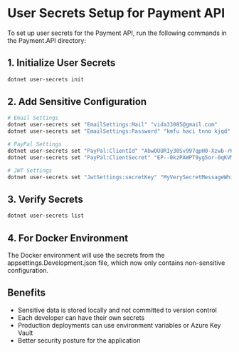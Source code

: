 # User Secrets Setup for Payment API

To set up user secrets for the Payment API, run the following commands in the Payment.API directory:

## 1. Initialize User Secrets
```bash
dotnet user-secrets init
```

## 2. Add Sensitive Configuration
```bash
# Email Settings
dotnet user-secrets set "EmailSettings:Mail" "vida33085@gmail.com"
dotnet user-secrets set "EmailSettings:Password" "kmfu haci tnno kjqd"

# PayPal Settings
dotnet user-secrets set "PayPal:ClientId" "AbwOUURIy30Sv997qpH0-Xzwb-rKENp64r2-F8jJx-GNMHcQ9ZFIwvQLjP2-sMe7-u-kg2AGAjjKtGSk"
dotnet user-secrets set "PayPal:ClientSecret" "EP--0kzPAWPT9yg5or-0qKVMWnjusLoqZ-aSIBWhtMouaWcbyORFvfXPPKKCNU77rzq4LHA_d_D9OvI7"

# JWT Settings
dotnet user-secrets set "JwtSettings:secretKey" "MyVerySecretMessageWhichIsVeryVeryLongAndCannotBeBroken"
```

## 3. Verify Secrets
```bash
dotnet user-secrets list
```

## 4. For Docker Environment
The Docker environment will use the secrets from the appsettings.Development.json file, which now only contains non-sensitive configuration.

## Benefits
- Sensitive data is stored locally and not committed to version control
- Each developer can have their own secrets
- Production deployments can use environment variables or Azure Key Vault
- Better security posture for the application
